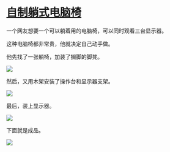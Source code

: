 # [自制躺式电脑椅](https://github.com/jaaleng/jaaleng.github.io/issues/42)

一个网友想要一个可以躺着用的电脑椅，可以同时观看三台显示器。

这种电脑椅都非常贵，他就决定自己动手做。

他先找了一张躺椅，加装了搁脚的脚凳。

![](https://pic.imgdb.cn/item/66c33f98d9c307b7e92732a5.webp)

然后，又用木架安装了操作台和显示器支架。

![](https://pic.imgdb.cn/item/66c33fb4d9c307b7e92749dc.webp)

最后，装上显示器。

![](https://pic.imgdb.cn/item/66c33fd1d9c307b7e9276238.webp)

下面就是成品。

![](https://pic.imgdb.cn/item/66c3400bd9c307b7e9279c8e.webp)


